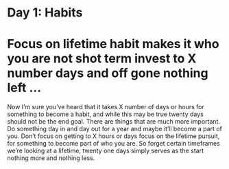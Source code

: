 
# Day 1: Habits 

# Focus on lifetime habit makes it who you are not shot term invest to X number days and off gone nothing left ...

Now I’m sure you’ve
heard that it takes X number of days or hours for
something to become a habit, and while this may be true
twenty days should not be the end goal. There are things
that are much more important. Do something day in and
day out for a year and maybe it’ll become a part of you.
Don’t focus on getting to X hours or days focus on the
lifetime pursuit, for something to become part of who you
are. So forget certain timeframes we’re looking at a
lifetime, twenty one days simply serves as the start
nothing more and nothing less.
